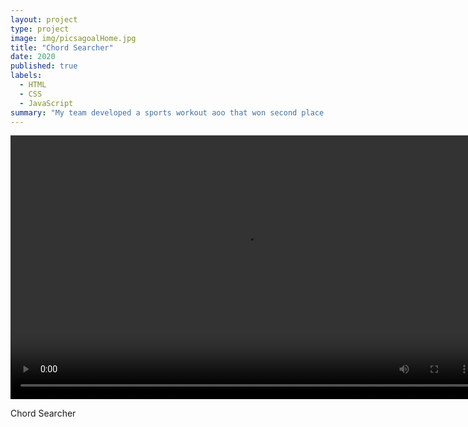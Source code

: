 ```yaml
---
layout: project
type: project
image: img/picsagoalHome.jpg
title: "Chord Searcher"
date: 2020
published: true
labels:
  - HTML
  - CSS
  - JavaScript
summary: "My team developed a sports workout aoo that won second place in the 2019 Congressional App Challenge District 1. This project was also improved upon for my team and I's STEM and CTE capstone project."
---
```

  <div class="text-center p-4">
  <video width="750" height="422" controls>
    <source src="/img/chordsearcher.mp4" type="video/mp4">
  </video>
</div>

Chord Searcher
